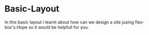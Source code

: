 # Basic-Layout
In this basic layout i learnt about how can we design a site jusing flex-box's.Hope so it would be helpfull for you.

